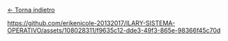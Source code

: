 [<- Torna indietro]()

https://github.com/erikenicole-20132017/ILARY-SISTEMA-OPERATIVO/assets/108028311/f9635c12-dde3-49f3-865e-98366f45c70d

